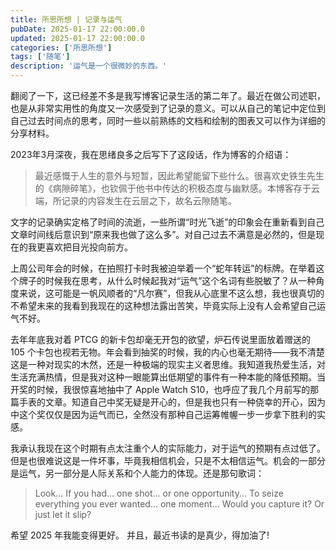 ```yaml
---
title: 所思所想 | 记录与运气
pubDate: 2025-01-17 22:00:00.0
updated: 2025-01-17 22:00:00.0
categories: ['所思所想']
tags: ['随笔']
description: '运气是一个很微妙的东西。'
---
```


翻阅了一下，这已经差不多是我写博客记录生活的第二年了。最近在做公司述职，也是从非常实用性的角度又一次感受到了记录的意义。可以从自己的笔记中定位到自己过去时间点的思考，同时一些以前熟练的文档和绘制的图表又可以作为详细的分享材料。

2023年3月深夜，我在思绪良多之后写下了这段话，作为博客的介绍语：

> 最近感慨于人生的意外与短暂，因此希望能留下些什么。很喜欢史铁生先生的《病隙碎笔》，也钦佩于他书中传达的积极态度与幽默感。本博客存于云端，所记录的内容发生在云层之下，故名云隙随笔。

文字的记录确实定格了时间的流逝，一些所谓“时光飞逝”的印象会在重新看到自己文章时间线后意识到“原来我也做了这么多”。对自己过去不满意是必然的，但是现在的我更喜欢把目光投向前方。

上周公司年会的时候，在拍照打卡时我被迫举着一个“蛇年转运”的标牌。在举着这个牌子的时候我在思考，从什么时候起我对“运气”这个名词有些脱敏了？从一种角度来说，这可能是一帆风顺者的“凡尔赛”，但我从心底里不这么想，我也很真切的不希望未来的我看到我现在的这种想法露出苦笑，毕竟实际上没有人会希望自己运气不好。

去年年底我对着 PTCG 的新卡包却毫无开包的欲望，炉石传说里面放着赠送的 105 个卡包也视若无物。年会看到抽奖的时候，我的内心也毫无期待——我不清楚这是一种对现实的木然，还是一种极端的现实主义者思维。我知道我热爱生活，对生活充满热情，但是我对这种一眼能算出低期望的事件有一种本能的降低预期。当开奖的时候，我很惊喜地抽中了 Apple Watch S10，也呼应了我几个月前写的那篇手表的文章。知道自己中奖无疑是开心的，但是我也只有一种侥幸的开心，因为中这个奖仅仅是因为运气而已，全然没有那种自己运筹帷幄一步一步拿下胜利的实感。

我承认我现在这个时期有点太注重个人的实际能力，对于运气的预期有点过低了。但是也很难说这是一件坏事，毕竟我相信机会，只是不太相信运气。机会的一部分是运气，另一部分是人际关系和个人能力的体现。还是那句歌词：

> Look... If you had... one shot... or one opportunity...
> To seize everything you ever wanted... one moment...
> Would you capture it? Or just let it slip?

希望 2025 年我能变得更好。
并且，最近书读的是真少，得加油了!
